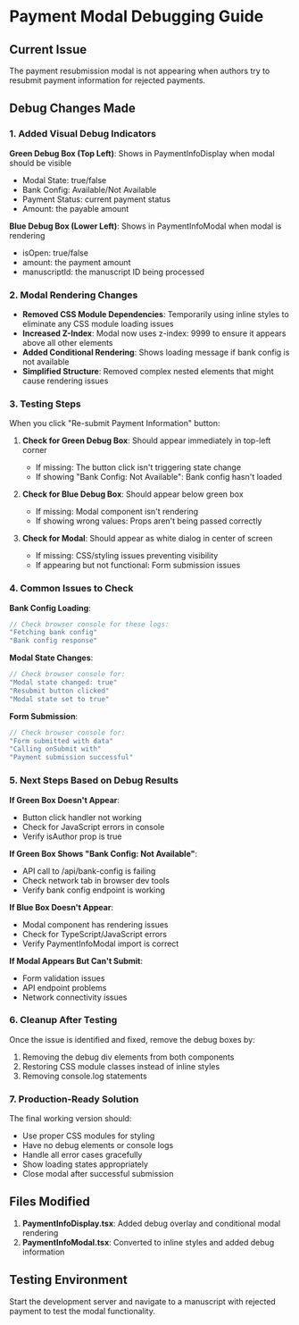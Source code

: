 # Payment Modal Debugging Guide

## Current Issue
The payment resubmission modal is not appearing when authors try to resubmit payment information for rejected payments.

## Debug Changes Made

### 1. Added Visual Debug Indicators

**Green Debug Box (Top Left)**: Shows in PaymentInfoDisplay when modal should be visible
- Modal State: true/false
- Bank Config: Available/Not Available  
- Payment Status: current payment status
- Amount: the payable amount

**Blue Debug Box (Lower Left)**: Shows in PaymentInfoModal when modal is rendering
- isOpen: true/false
- amount: the payment amount
- manuscriptId: the manuscript ID being processed

### 2. Modal Rendering Changes

- **Removed CSS Module Dependencies**: Temporarily using inline styles to eliminate any CSS module loading issues
- **Increased Z-Index**: Modal now uses z-index: 9999 to ensure it appears above all other elements
- **Added Conditional Rendering**: Shows loading message if bank config is not available
- **Simplified Structure**: Removed complex nested elements that might cause rendering issues

### 3. Testing Steps

When you click "Re-submit Payment Information" button:

1. **Check for Green Debug Box**: Should appear immediately in top-left corner
   - If missing: The button click isn't triggering state change
   - If showing "Bank Config: Not Available": Bank config hasn't loaded

2. **Check for Blue Debug Box**: Should appear below green box
   - If missing: Modal component isn't rendering
   - If showing wrong values: Props aren't being passed correctly

3. **Check for Modal**: Should appear as white dialog in center of screen
   - If missing: CSS/styling issues preventing visibility
   - If appearing but not functional: Form submission issues

### 4. Common Issues to Check

**Bank Config Loading**:
```javascript
// Check browser console for these logs:
"Fetching bank config"
"Bank config response"
```

**Modal State Changes**:
```javascript
// Check browser console for:
"Modal state changed: true"
"Resubmit button clicked"
"Modal state set to true"
```

**Form Submission**:
```javascript
// Check browser console for:
"Form submitted with data"
"Calling onSubmit with"
"Payment submission successful"
```

### 5. Next Steps Based on Debug Results

**If Green Box Doesn't Appear**:
- Button click handler not working
- Check for JavaScript errors in console
- Verify isAuthor prop is true

**If Green Box Shows "Bank Config: Not Available"**:
- API call to /api/bank-config is failing
- Check network tab in browser dev tools
- Verify bank config endpoint is working

**If Blue Box Doesn't Appear**:
- Modal component has rendering issues
- Check for TypeScript/JavaScript errors
- Verify PaymentInfoModal import is correct

**If Modal Appears But Can't Submit**:
- Form validation issues
- API endpoint problems
- Network connectivity issues

### 6. Cleanup After Testing

Once the issue is identified and fixed, remove the debug boxes by:

1. Removing the debug div elements from both components
2. Restoring CSS module classes instead of inline styles
3. Removing console.log statements

### 7. Production-Ready Solution

The final working version should:
- Use proper CSS modules for styling
- Have no debug elements or console logs
- Handle all error cases gracefully
- Show loading states appropriately
- Close modal after successful submission

## Files Modified

1. **PaymentInfoDisplay.tsx**: Added debug overlay and conditional modal rendering
2. **PaymentInfoModal.tsx**: Converted to inline styles and added debug information

## Testing Environment

Start the development server and navigate to a manuscript with rejected payment to test the modal functionality.
